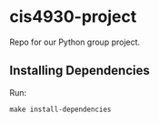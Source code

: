 # cis4930-project
Repo for our Python group project. 
## Installing Dependencies
Run:
```
make install-dependencies
```
